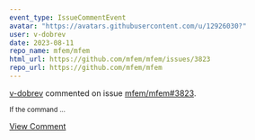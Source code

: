 ```yaml
---
event_type: IssueCommentEvent
avatar: "https://avatars.githubusercontent.com/u/12926030?"
user: v-dobrev
date: 2023-08-11
repo_name: mfem/mfem
html_url: https://github.com/mfem/mfem/issues/3823
repo_url: https://github.com/mfem/mfem
---
```


<a href='https://github.com/v-dobrev' target='_blank'>v-dobrev</a> commented on issue <a href='https://github.com/mfem/mfem/issues/3823' target='_blank'>mfem/mfem#3823</a>.

<small>If the command...</small>

<a href='https://github.com/mfem/mfem/issues/3823' target='_blank'>View Comment</a>